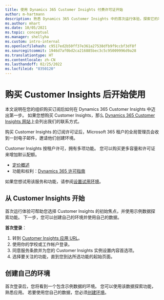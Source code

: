 ```yaml
---
title: 使用 Dynamics 365 Customer Insights 付费许可证开始
author: m-hartmann
description: 熟悉 Dynamics 365 Customer Insights 中的首次运行体验，探索它的功能。
ms.author: mhart
ms.date: 10/05/2021
ms.topic: conceptual
ms.manager: shellyha
ms.custom: intro-internal
ms.openlocfilehash: c9517ed2b50ff37e361a27538dfb9f9ccbf3df8f
ms.sourcegitcommit: 1946d7af0bd2ca216885bec3c5c95009996d9a28
ms.translationtype: HT
ms.contentlocale: zh-CN
ms.lasthandoff: 02/25/2022
ms.locfileid: "8350120"
---
```

# <a name="get-started-after-purchasing-customer-insights"></a>购买 Customer Insights 后开始使用

本文说明在您的组织购买订阅后如何在 Dynamics 365 Customer Insights 中迈出第一步。 如果您想购买 Customer Insights，那么 [Dynamics 365 Customer Insights 网站](https://dynamics.microsoft.com/ai/customer-insights/)上会列出我们的联系方式。 

购买 Customer Insights 的订阅许可证后，Microsoft 365 租户的全局管理员会收到一封电子邮件，邀请他们创建环境。 

Customer Insights 按租户许可，拥有多项功能。 您可以购买更多容量和许可证来增加默认配额。 
- [定价概述](https://dynamics.microsoft.com/ai/customer-insights/pricing/)
- 功能和权利：[Dynamics 365 许可指南](https://go.microsoft.com/fwlink/?LinkId=866544)

如果您想试用该服务和功能，请参阅[设置试用环境](trial-signup.md)。

## <a name="start-with-customer-insights"></a>从 Customer Insights 开始

首次运行体验可帮助您选择 Customer Insights 的初始焦点，并使用示例数据探索功能。 下一步，您可以创建自己的环境并使用自己的数据。

**首次登录**：

1. 转到 [Customer Insights 应用 URL](https://home.ci.ai.dynamics.com)。
1. 使用你的学校或工作帐户登录。 
1. 同意服务条款并为您的 Customer Insights 实例设置内容首选项。
1. 选择要关注的功能，直到您到达所选功能的起始页面。

## <a name="create-your-own-environment"></a>创建自己的环境

首次登录后，您将看到一个包含示例数据的环境。 您可以使用该数据探索功能，熟悉应用。 若要使用您自己的数据，您必须[创建环境](audience-insights/get-started-paid.md)。



